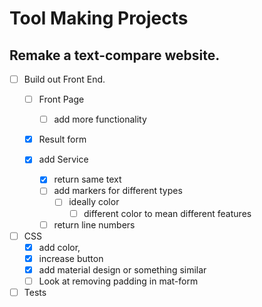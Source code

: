 # Tool Making Projects

## Remake a text-compare website.  

- [ ] Build out Front End.
    - [ ] Front Page
        - [ ] add more functionality 
    - [x] Result form
        
    - [x] add Service 
        - [X] return same text
        - [ ] add markers for different types
            - [ ] ideally color
                - [ ] different color to mean different features
        - [ ] return line numbers
- [ ] CSS
    - [x] add color, 
    - [x] increase button
    - [x] add material design or something similar
    - [ ] Look at removing padding in mat-form
- [ ] Tests
